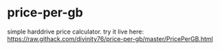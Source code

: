 # price-per-gb
simple harddrive price calculator. try it live here: https://raw.githack.com/divinity76/price-per-gb/master/PricePerGB.html
